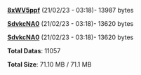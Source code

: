 [**8xWV5ppf**](/data/8xWV5ppf.txt) (21/02/23 - 03:18)- 13987 bytes

[**SdvkcNA0**](/data/SdvkcNA0.txt) (21/02/23 - 03:18)- 13620 bytes

[**SdvkcNA0**](/data/SdvkcNA0.txt) (21/02/23 - 03:18)- 13620 bytes

**Total Datas**: 11057

**Total Size**: 71.10 MB / 71.1 MB